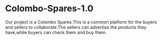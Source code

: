 # Colombo-Spares-1.0
Our project  is a Colombo Spares.This is a common platform for the buyers and sellers to collaborate.The sellers can advertise the products they have,while buyers can check them and buy them.
